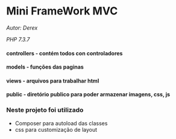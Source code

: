 # Mini FrameWork  MVC

*Autor: Derex*

*PHP 7.3.7*

#### controllers - contém todos con controladores
#### models - funções das paginas
#### views - arquivos para trabalhar html
#### public - diretório publico para poder armazenar imagens, css, js


### Neste projeto foi utilizado
 
 * Composer para autoload das classes
 * css para customização de layout
